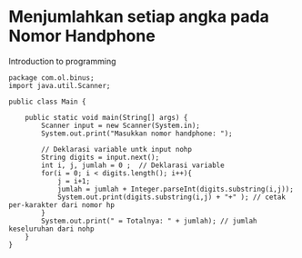 # Menjumlahkan setiap angka pada Nomor Handphone
Introduction to programming

    package com.ol.binus;
    import java.util.Scanner;

    public class Main {

        public static void main(String[] args) {
            Scanner input = new Scanner(System.in);
            System.out.print("Masukkan nomor handphone: ");

            // Deklarasi variable untk input nohp
            String digits = input.next();
            int i, j, jumlah = 0 ;  // Deklarasi variable
            for(i = 0; i < digits.length(); i++){
                j = i+1;
                jumlah = jumlah + Integer.parseInt(digits.substring(i,j));
                System.out.print(digits.substring(i,j) + "+" ); // cetak per-karakter dari nomor hp
            }
            System.out.print(" = Totalnya: " + jumlah); // jumlah keseluruhan dari nohp
        }
    }
